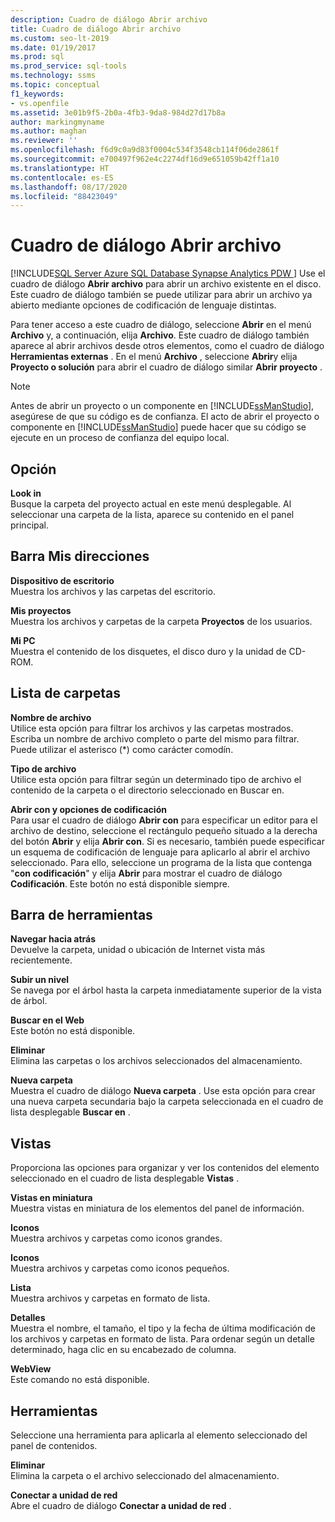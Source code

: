 ```yaml
---
description: Cuadro de diálogo Abrir archivo
title: Cuadro de diálogo Abrir archivo
ms.custom: seo-lt-2019
ms.date: 01/19/2017
ms.prod: sql
ms.prod_service: sql-tools
ms.technology: ssms
ms.topic: conceptual
f1_keywords:
- vs.openfile
ms.assetid: 3e01b9f5-2b0a-4fb3-9da8-984d27d17b8a
author: markingmyname
ms.author: maghan
ms.reviewer: ''
ms.openlocfilehash: f6d9c0a9d83f0004c534f3548cb114f06de2861f
ms.sourcegitcommit: e700497f962e4c2274df16d9e651059b42ff1a10
ms.translationtype: HT
ms.contentlocale: es-ES
ms.lasthandoff: 08/17/2020
ms.locfileid: "88423049"
---
```

# <a name="open-file-dialog-box"></a>Cuadro de diálogo Abrir archivo
[!INCLUDE[SQL Server Azure SQL Database Synapse Analytics PDW ](../../includes/applies-to-version/sql-asdb-asdbmi-asa-pdw.md)]
 Use el cuadro de diálogo **Abrir archivo** para abrir un archivo existente en el disco. Este cuadro de diálogo también se puede utilizar para abrir un archivo ya abierto mediante opciones de codificación de lenguaje distintas.  
  
Para tener acceso a este cuadro de diálogo, seleccione **Abrir** en el menú **Archivo** y, a continuación, elija **Archivo**. Este cuadro de diálogo también aparece al abrir archivos desde otros elementos, como el cuadro de diálogo **Herramientas externas** . En el menú **Archivo** , seleccione **Abrir**y elija **Proyecto o solución** para abrir el cuadro de diálogo similar **Abrir proyecto** .  
  
> [!NOTE]  
> Antes de abrir un proyecto o un componente en [!INCLUDE[ssManStudio](../../includes/ssmanstudio-md.md)], asegúrese de que su código es de confianza. El acto de abrir el proyecto o componente en [!INCLUDE[ssManStudio](../../includes/ssmanstudio-md.md)] puede hacer que su código se ejecute en un proceso de confianza del equipo local.  
  
## <a name="option"></a>Opción  
**Look in**  
Busque la carpeta del proyecto actual en este menú desplegable. Al seleccionar una carpeta de la lista, aparece su contenido en el panel principal.  
  
## <a name="my-places-bar"></a>Barra Mis direcciones  
**Dispositivo de escritorio**  
Muestra los archivos y las carpetas del escritorio.  
  
**Mis proyectos**  
Muestra los archivos y carpetas de la carpeta **Proyectos** de los usuarios.  
  
**Mi PC**  
Muestra el contenido de los disquetes, el disco duro y la unidad de CD-ROM.  
  
## <a name="folder-list"></a>Lista de carpetas  
**Nombre de archivo**  
Utilice esta opción para filtrar los archivos y las carpetas mostrados. Escriba un nombre de archivo completo o parte del mismo para filtrar. Puede utilizar el asterisco (*) como carácter comodín.  
  
**Tipo de archivo**  
Utilice esta opción para filtrar según un determinado tipo de archivo el contenido de la carpeta o el directorio seleccionado en Buscar en.  
  
**Abrir con y opciones de codificación**  
Para usar el cuadro de diálogo **Abrir con** para especificar un editor para el archivo de destino, seleccione el rectángulo pequeño situado a la derecha del botón **Abrir** y elija **Abrir con**. Si es necesario, también puede especificar un esquema de codificación de lenguaje para aplicarlo al abrir el archivo seleccionado. Para ello, seleccione un programa de la lista que contenga "**con codificación**" y elija **Abrir** para mostrar el cuadro de diálogo **Codificación**. Este botón no está disponible siempre.  
  
## <a name="toolbar"></a>Barra de herramientas  
**Navegar hacia atrás**  
Devuelve la carpeta, unidad o ubicación de Internet vista más recientemente.  
  
**Subir un nivel**  
Se navega por el árbol hasta la carpeta inmediatamente superior de la vista de árbol.  
  
**Buscar en el Web**  
Este botón no está disponible.  
  
**Eliminar**  
Elimina las carpetas o los archivos seleccionados del almacenamiento.  
  
**Nueva carpeta**  
Muestra el cuadro de diálogo **Nueva carpeta** . Use esta opción para crear una nueva carpeta secundaria bajo la carpeta seleccionada en el cuadro de lista desplegable **Buscar en** .  
  
## <a name="views"></a>Vistas  
Proporciona las opciones para organizar y ver los contenidos del elemento seleccionado en el cuadro de lista desplegable **Vistas** .  
  
**Vistas en miniatura**  
Muestra vistas en miniatura de los elementos del panel de información.  
  
**Iconos**  
Muestra archivos y carpetas como iconos grandes.  
  
**Iconos**  
Muestra archivos y carpetas como iconos pequeños.  
  
**Lista**  
Muestra archivos y carpetas en formato de lista.  
  
**Detalles**  
Muestra el nombre, el tamaño, el tipo y la fecha de última modificación de los archivos y carpetas en formato de lista. Para ordenar según un detalle determinado, haga clic en su encabezado de columna.  
  
**WebView**  
Este comando no está disponible.  
  
## <a name="tools"></a>Herramientas  
Seleccione una herramienta para aplicarla al elemento seleccionado del panel de contenidos.  
  
**Eliminar**  
Elimina la carpeta o el archivo seleccionado del almacenamiento.  
  
**Conectar a unidad de red**  
Abre el cuadro de diálogo **Conectar a unidad de red** .  
